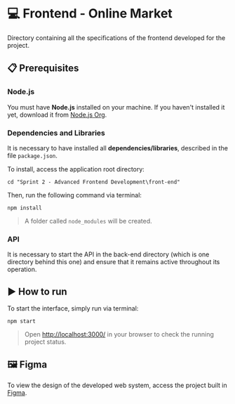 # 💻 **Frontend - Online Market**

Directory containing all the specifications of the frontend developed for the project.

## 📋 Prerequisites

### **Node.js**
You must have **Node.js** installed on your machine. If you haven't installed it yet, download it from [Node.js Org](https://nodejs.org/en/download).

### **Dependencies and Libraries**
It is necessary to have installed all **dependencies/libraries**, described in the file `package.json`.

To install, access the application root directory:
```
cd "Sprint 2 - Advanced Frontend Development\front-end"
```

Then, run the following command via terminal:
```
npm install
```
> A folder called `node_modules` will be created.

### **API**
It is necessary to start the API in the back-end directory (which is one directory behind this one) and ensure that it remains active throughout its operation.

## ▶️ How to run

To start the interface, simply run via terminal:

```
npm start
```

> Open [http://localhost:3000/](http://localhost:3000/#/) in your browser to check the running project status.

## 🖼️ Figma
To view the design of the developed web system, access the project built in [Figma](https://www.figma.com/file/sGthtUn5icoEvL3grcUNjm/MVP---PUC-RIO?type=design&node-id=15%3A6861&mode=design&t=63aBNnEl8qYRm9Y1-1).
